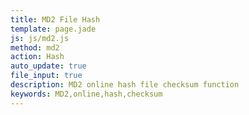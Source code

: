 ```yaml
---
title: MD2 File Hash
template: page.jade
js: js/md2.js
method: md2
action: Hash
auto_update: true
file_input: true
description: MD2 online hash file checksum function
keywords: MD2,online,hash,checksum
---
```

